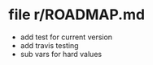 # file r/ROADMAP.md

* add test for current version
* add travis testing
* sub vars for hard values
